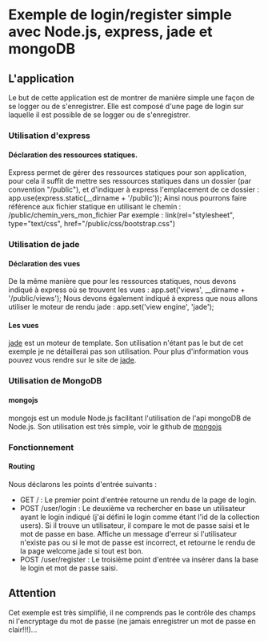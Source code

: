 # Exemple de login/register simple avec Node.js, express, jade et mongoDB
## L'application
Le but de cette application est de montrer de manière simple une façon de se logger ou de s'enregistrer.
Elle est composé d'une page de login sur laquelle il est possible de se logger ou de s'enregistrer.
### Utilisation d'express
#### Déclaration des ressources statiques.
Express permet de gérer des ressources statiques pour son application, pour cela il suffit de mettre ses ressources statiques dans un dossier (par convention "/public"), et d'indiquer à express l'emplacement de ce dossier :
	app.use(express.static(__dirname + '/public'));
Ainsi nous pourrons faire référence aux fichier statique en utilisant le chemin :
	/public/chemin_vers_mon_fichier
Par exemple :
	link(rel="stylesheet", type="text/css", href="/public/css/bootstrap.css")
### Utilisation de jade
#### Déclaration des vues
De la même manière que pour les ressources statiques, nous devons indiqué à express où se trouvent les vues :
	app.set('views', __dirname + '/public/views');
Nous devons également indiqué à express que nous allons utiliser le moteur de rendu jade :
  	app.set('view engine', 'jade');
#### Les vues
[jade](http://jade-lang.com/) est un moteur de template. Son utilisation n'étant pas le but de cet exemple je ne détaillerai pas son utilisation. Pour plus d'information vous pouvez vous rendre sur le site de [jade](http://jade-lang.com/).
### Utilisation de MongoDB
#### mongojs
mongojs est un module Node.js facilitant l'utilisation de l'api mongoDB de Node.js. Son utilisation est très simple, voir le github de [mongojs](https://github.com/mafintosh/mongojs)
### Fonctionnement
#### Routing
Nous déclarons les points d'entrée suivants :
- GET / : Le premier point d'entrée retourne un rendu de la page de login.
- POST /user/login : Le deuxième va rechercher en base un utilisateur ayant le login indiqué (j'ai défini le login comme étant l'id de la collection users). Si il trouve un utilisateur, il compare le mot de passe saisi et le mot de passe en base. Affiche un message d'erreur si l'utilisateur n'existe pas ou si le mot de passe est incorrect, et retourne le rendu de la page welcome.jade si tout est bon.
- POST /user/register : Le troisième point d'entrée va insérer dans la base le login et mot de passe saisi.

## Attention
Cet exemple est très simplifié, il ne comprends pas le contrôle des champs ni l'encryptage du mot de passe (ne jamais enregistrer un mot de passe en clair!!!)...

